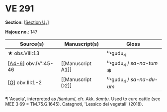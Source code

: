 # VE 291

**Section**: [[Section U₂]]

**Hajouz no.**: 147

| Source(s)              | Manuscript(s)     | Gloss                                         |
| ---------------------- | ----------------- | --------------------------------------------- |
| ★ obs.VIII:13          |                   | <sup>u₂</sup>gudu<sub>4</sub>                 |
| [[A4-6]] obv.IV':45-46 | [[Manuscript A1]] | <sup>u₂</sup>gudu<sub>4</sub> / *sa-na-tum* ✽  |
| [[O]] obv.III:1-2      | [[Manuscript D2]] | <sup>u₂</sup>gudu<sub>4</sub> / *sa-na-du-um* |

¶ 'Acacia', interpreted as /šanṭum/, cfr. Akk. *šamṭu*. Used to cure cattle (see MEE 3 69 = TM.75.G.1645). Catagnoti, 'Lessico dei vegetali' (2018).

[//begin]: # "Autogenerated link references for markdown compatibility"
[Section U₂]: <Section U₂> "Section U₂"
[A4-6]: A4-6 "MEE 4, 4 + MEE 4, 5 + MEE 4, 6 = TM.75.G.2000+TM.75.G.2005+TM.75.G.2006"
[O]: O "MEE 4, 24 = TM.75.G.1774"
[//end]: # "Autogenerated link references"